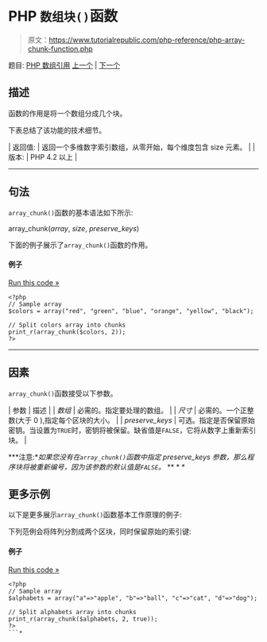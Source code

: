 # PHP `数组块()`函数

> 原文：<https://www.tutorialrepublic.com/php-reference/php-array-chunk-function.php>

题目: [PHP 数组引用](php-array-functions.php) [上一个](php-array-change-key-case-function.php) | [下一个](php-array-column-function.php)

## 描述

函数的作用是将一个数组分成几个块。

下表总结了该功能的技术细节。

| 返回值: | 返回一个多维数字索引数组，从零开始，每个维度包含 size 元素。 |
| 版本: | PHP 4.2 以上 |

* * *

## 句法

`array_chunk()`函数的基本语法如下所示:

array_chunk(*array*, *size*, *preserve_keys*)

下面的例子展示了`array_chunk()`函数的作用。

#### 例子

[Run this code »](../codelab.php?topic=php&file=split-an-array-into-chunks "Run this code to view the output")

```
<?php
// Sample array
$colors = array("red", "green", "blue", "orange", "yellow", "black");

// Split colors array into chunks
print_r(array_chunk($colors, 2));
?>
```

* * *

## 因素

`array_chunk()`函数接受以下参数。

| 参数 | 描述 |
| *数组* | 必需的。指定要处理的数组。 |
| *尺寸* | 必需的。一个正整数(大于 0 ),指定每个区块的大小。 |
| *preserve_keys* | 可选。指定是否保留原始密钥。当设置为`TRUE`时，密钥将被保留。缺省值是`FALSE`，它将从数字上重新索引块。 |

 ***注意:**如果您没有在`array_chunk()`函数中指定 *preserve_keys* 参数，那么程序块将被重新编号，因为该参数的默认值是`FALSE`。*  ** * *

## 更多示例

以下是更多展示`array_chunk()`函数基本工作原理的例子:

下列范例会将阵列分割成两个区块，同时保留原始的索引键:

#### 例子

[Run this code »](../codelab.php?topic=php&file=split-an-array-into-chunks-while-preserving-keys "Run this code to view the output")

```
<?php
// Sample array
$alphabets = array("a"=>"apple", "b"=>"ball", "c"=>"cat", "d"=>"dog");

// Split alphabets array into chunks
print_r(array_chunk($alphabets, 2, true));
?>
```*